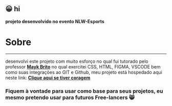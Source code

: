 ## :grinning: hi

**projeto desenvolvido no evento NLW-Esports**

# Sobre
---
desenvolvi este projeto com muito esforço no qual fui tutorado pelo professor [**Mayk Brito**](https://github.com/maykbrito)
no qual exercitei CSS, HTML, FIGMA, VSCODE bem como suas integrações ao GIT e Github, meu projeto está hospedado aqui neste link: [**Clique aqui se tiver coragem**](https://vitorsmx.github.io/NLWproject/)

### Fiquem à vontade para usar como base para seus projetos, eu mesmo pretendo usar para futuros Free-lancers :smile_cat:
